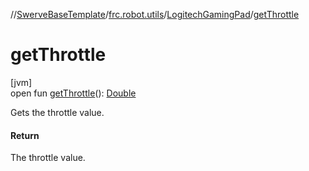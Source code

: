 //[SwerveBaseTemplate](../../../index.md)/[frc.robot.utils](../index.md)/[LogitechGamingPad](index.md)/[getThrottle](get-throttle.md)

# getThrottle

[jvm]\
open fun [getThrottle](get-throttle.md)(): [Double](https://kotlinlang.org/api/latest/jvm/stdlib/kotlin/-double/index.html)

Gets the throttle value.

#### Return

The throttle value.
